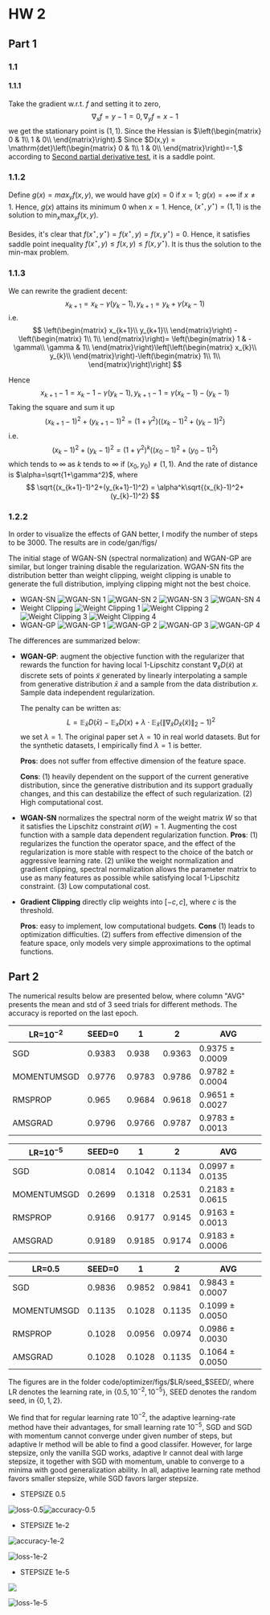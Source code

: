 # HW 2
## Part 1
### 1.1
#### 1.1.1
Take the gradient w.r.t. $f$ and setting it to zero, 
$$
\nabla_x f=y-1=0, \nabla_y f=x-1
$$
we get the stationary point is $(1,1)$. Since the Hessian is $\left(\begin{matrix}
    0 & 1\\
     1 & 0\\
    \end{matrix}\right).$ Since $D(x,y) = \mathrm{det}\left(\begin{matrix}
    0 & 1\\
     1 & 0\\
    \end{matrix}\right)=-1,$ according to [Second partial derivative test](https://en.wikipedia.org/wiki/Second_partial_derivative_test), it is a saddle point.

### 1.1.2
Define $g(x)=max_y f(x,y)$, we would have $g(x)=0$ if $x=1$; $g(x)=+\infty$ if $x\neq 1$. Hence, $g(x)$ attains its minimum 0 when $x=1$. 
Hence, $(x^\star, y^\star)=(1,1)$ is the solution to $\min_x\max_y f(x,y)$. 

Besides, it's clear that $f(x^\star, y^\star)=f(x^\star, y)=f(x, y^\star)=0$. Hence, it satisfies saddle point inequality $f(x^\star, y)\leq f(x,y)\leq f(x,y^\star)$. It is thus the solution to the min-max problem.

### 1.1.3
We can rewrite the gradient decent:
$$
x_{k+1}=x_k-\gamma (y_k-1), y_{k+1}=y_k+\gamma (x_k-1)
$$
i.e.
$$
\left(\begin{matrix}
    x_{k+1}\\
     y_{k+1}\\
    \end{matrix}\right) -\left(\begin{matrix}
    1\\
     1\\
    \end{matrix}\right)= \left(\begin{matrix}
    1 & -\gamma\\
     \gamma & 1\\
    \end{matrix}\right)\left[\left(\begin{matrix}
    x_{k}\\
     y_{k}\\
    \end{matrix}\right)-\left(\begin{matrix}
    1\\
     1\\
    \end{matrix}\right)\right]
$$

Hence
$$
x_{k+1}-1 = x_k-1-\gamma(y_k-1), y_{k+1}-1=\gamma(x_k-1)-(y_k-1)
$$
Taking the square and sum it up
$$
(x_{k+1}-1)^2+(y_{k+1}-1)^2 = (1+\gamma^2)((x_{k}-1)^2+(y_{k}-1)^2)
$$
i.e.
$$
(x_{k}-1)^2+(y_{k}-1)^2 = (1+\gamma^2)^k((x_{0}-1)^2+(y_{0}-1)^2)
$$
which tends to $\infty$ as $k$ tends to $\infty$ if $(x_0,y_0)\neq (1,1)$. And the rate of distance is $\alpha=\sqrt{1+\gamma^2}$, where 
$$
\sqrt{(x_{k+1}-1)^2+(y_{k+1}-1)^2} = \alpha^k\sqrt{(x_{k}-1)^2+(y_{k}-1)^2}
$$

### 1.2.2

In order to visualize the effects of GAN better, I modify the number of steps to be 3000. The results are in code/gan/figs/

The initial stage of WGAN-SN (spectral normalization) and WGAN-GP are similar, but longer training disable the regularization. WGAN-SN fits the distribution better than weight clipping, weight clipping is unable to generate the full distribution, implying clipping might not the best choice.

- WGAN-SN
![WGAN-SN 1](./code/gan/ceb46215-2b02-4a9d-b531-509b1b9e7625_0.png)
![WGAN-SN 2](./code/gan/ceb46215-2b02-4a9d-b531-509b1b9e7625_1.png)
![WGAN-SN 3](./code/gan/ceb46215-2b02-4a9d-b531-509b1b9e7625_2.png)
![WGAN-SN 4](./code/gan/ceb46215-2b02-4a9d-b531-509b1b9e7625_3.png)
- Weight Clipping
![Weight Clipping 1](./code/gan/03070727-845d-4df0-a673-0b5ab85ccbba_0.png)
![Weight Clipping 2](./code/gan/03070727-845d-4df0-a673-0b5ab85ccbba_1.png)
![Weight Clipping 3](./code/gan/03070727-845d-4df0-a673-0b5ab85ccbba_2.png)
![Weight Clipping 4](./code/gan/03070727-845d-4df0-a673-0b5ab85ccbba_3.png)
- WGAN-GP
![WGAN-GP 1](./code/gan/bbdb351b-c89a-4f34-a05d-a6dadf980a6e_0.png)
![WGAN-GP 2](./code/gan/bbdb351b-c89a-4f34-a05d-a6dadf980a6e_1.png)
![WGAN-GP 3](./code/gan/bbdb351b-c89a-4f34-a05d-a6dadf980a6e_2.png)
![WGAN-GP 4](./code/gan/bbdb351b-c89a-4f34-a05d-a6dadf980a6e_3.png)

The differences are summarized below:
- **WGAN-GP**: augment the objective function with the regularizer that rewards the function for having local 1-Lipschitz constant $\nabla_{\tilde x} D(\tilde x)$ at discrete sets of points $\tilde x$ generated by linearly interpolating a sample from generative distribution $\bar x$ and a sample from the data distribution $x$. Sample data independent regularization. 

  The penalty can be written as:
  $$
  L= \mathbb{E}_{\bar x} D(\bar x) -\mathbb{E}_{x}D(x)+\lambda \cdot\mathbb{E}_{\tilde x}
  (\|\nabla_{\tilde x}D_{\tilde x}(\tilde x)\|_2-1)^2
  $$
  we set $\lambda=1$. The original paper set $\lambda=10$ in real world datasets. But for the synthetic datasets, I empirically find $\lambda=1$ is better.

  **Pros**: does not suffer from effective dimension of the feature space.

  **Cons**: (1) heavily dependent on the support of the current generative distribution, since the generative distribution and its support gradually changes, and this can destabilize the effect of such regularization. (2) High computational cost.

- **WGAN-SN** normalizes the spectral norm of the weight matrix $W$ so that it satisfies the Lipschitz constraint $\sigma(W)=1$.  Augmenting the cost function with a sample data dependent regularization function.
**Pros**: (1) regularizes the function the operator space, and the effect of the regularization is more stable with respect to the choice of the
batch or aggressive learning rate. (2) unlike the weight normalization and gradient clipping, spectral normalization allows the parameter matrix to use as many features as possible while satisfying local 1-Lipschitz constraint. (3) Low computational cost. 

- **Gradient Clipping** directly clip weights into $[-c,c]$, where $c$ is the threshold. 

  **Pros**: easy to implement, low computational budgets.
  **Cons** (1) leads to optimization difficulties. (2) suffers from effective
  dimension of the feature space, only models very simple approximations to the optimal functions.


## Part 2
The numerical results below are presented below, where column "AVG" presents the mean and std of 3 seed trials for different methods. The accuracy is reported on the last epoch.

|LR=$10^{-2}$|SEED=0|1|2|AVG|
|---|---|---|---|---|
|SGD|0.9383|0.938|0.9363|0.9375 $\pm$ 0.0009
|MOMENTUMSGD|0.9776|0.9783|0.9786|	0.9782 $\pm$ 0.0004|
|RMSPROP|0.965|0.9684|0.9618|0.9651 $\pm$ 0.0027|
|AMSGRAD|0.9796|0.9766|0.9787|0.9783 $\pm$ 0.0013|

|LR=$10^{-5}$|SEED=0|1|2|AVG|
|---|---|---|---|---|
|SGD|0.0814|0.1042|0.1134|0.0997 $\pm$ 0.0135|
|MOMENTUMSGD|0.2699|0.1318|0.2531|	0.2183 $\pm$ 0.0615|
|RMSPROP|0.9166|0.9177|0.9145|0.9163 $\pm$ 0.0013|
|AMSGRAD|0.9189|0.9185|0.9174	|0.9183 $\pm$ 0.0006|

|LR=$0.5$|SEED=0|1|2|AVG|
|---|---|---|---|---|
|SGD|0.9836|0.9852|0.9841|0.9843 $\pm$ 0.0007|
|MOMENTUMSGD|0.1135|0.1028|0.1135|0.1099 $\pm$ 0.0050|
|RMSPROP|0.1028|0.0956|0.0974|0.0986 $\pm$ 0.0030|
|AMSGRAD|0.1028|0.1028|0.1135|0.1064 $\pm$ 0.0050|

The figures are in the folder code/optimizer/figs/\$LR/seed_\$SEED/, where LR denotes the learning rate, in $\{0.5,10^{-2},10^{-5}\}$, SEED denotes the random seed, in $\{0,1,2\}$.

We find that for regular learning rate $10^{-2}$, the adaptive learning-rate method have their advantages, for small learning rate $10^{-5}$, SGD and SGD with momentum cannot converge under given number of steps, but adaptive lr method will be able to find a good classifer. However, for large stepsize, only the vanilla SGD works, adaptive lr cannot deal with large stepsize, it together with SGD with momentum, unable to converge to a minima with good generalization ability. In all, adaptive learning rate method favors smaller stepsize, while SGD favors larger stepsize.

- STEPSIZE 0.5

![loss-0.5](C:\Users\DELL\Desktop\Homework_2\code\optimizer\loss-0.5.png)![accuracy-0.5](C:\Users\DELL\Desktop\Homework_2\code\optimizer\accuracy-0.5.png)

- STEPSIZE 1e-2

![accuracy-1e-2](C:\Users\DELL\Desktop\Homework_2\code\optimizer\accuracy-1e-2.png)

![loss-1e-2](C:\Users\DELL\Desktop\Homework_2\code\optimizer\loss-1e-2.png)

- STEPSIZE 1e-5

![](C:\Users\DELL\Desktop\Homework_2\code\optimizer\accuracy-1e-5.png)

![loss-1e-5](C:\Users\DELL\Desktop\Homework_2\code\optimizer\loss-1e-5.png)

